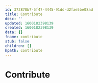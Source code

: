 ```yaml
---
id: 372878b7-5f47-4445-91dd-d2fae5be08ad
title: Contribute
desc: ''
updated: 1600182398139
created: 1600182398139
data: {}
fname: contribute
stub: false
children: []
hpath: contribute
---
```

# Contribute
